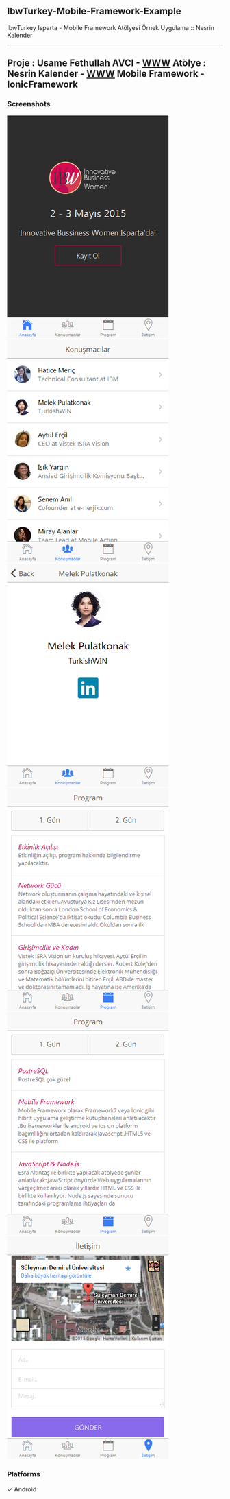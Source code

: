 ## IbwTurkey-Mobile-Framework-Example

IbwTurkey Isparta - Mobile Framework Atölyesi Örnek Uygulama :: Nesrin Kalender

---
Proje : Usame Fethullah AVCI - [WWW](http://takaharashuj.in)
Atölye : Nesrin Kalender - [WWW](http://www.nesrinkalender.com/)
Mobile Framework - IonicFramework
---


### Screenshots
![Landing Page](https://raw.githubusercontent.com/TakaharaShujin/IbwTurkey-Mobile-Framework-Example/master/screenshots/landing.png)
![Speakers](https://raw.githubusercontent.com/TakaharaShujin/IbwTurkey-Mobile-Framework-Example/master/screenshots/speakers.png)
![Speaker Detail](https://raw.githubusercontent.com/TakaharaShujin/IbwTurkey-Mobile-Framework-Example/master/screenshots/speaker-detail.png)
![Schedule Page 1](https://raw.githubusercontent.com/TakaharaShujin/IbwTurkey-Mobile-Framework-Example/master/screenshots/schedule-p1.png)
![Schedule Page 2](https://raw.githubusercontent.com/TakaharaShujin/IbwTurkey-Mobile-Framework-Example/master/screenshots/schedule-p2.png)
![Contact](https://raw.githubusercontent.com/TakaharaShujin/IbwTurkey-Mobile-Framework-Example/master/screenshots/contact.png)


### Platforms
✓ Android
